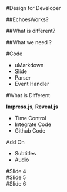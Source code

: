 <section>
#Design for Developer

##EchoesWorks?

##What is different?

##What we need ?
</section>
<section>
#Code

* uMarkdown
* Slide
* Parser
* Event Handler

</section>
<section>
#What is Different 

**Impress.js**, **Reveal.js**

* Time Control
* Integrate Code
* Github Code
 
Add On
 
* Subtitles
* Audio 

</section>
<section>
#Slide 4
</section>
<section>
#Slide 5
</section>
<section>
#Slide 6
</section>
